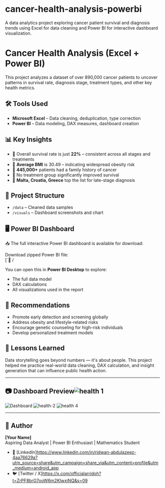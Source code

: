 # cancer-health-analysis-powerbi
A data analytics project exploring cancer patient survival and diagnosis trends using Excel for data cleaning and Power BI for interactive dashboard visualization.
# Cancer Health Analysis (Excel + Power BI)

This project analyzes a dataset of over 890,000 cancer patients to uncover patterns in survival rate, diagnosis stage, treatment types, and other key health metrics.

## 🛠 Tools Used
- **Microsoft Excel** – Data cleaning, deduplication, type correction
- **Power BI** – Data modeling, DAX measures, dashboard creation

## 📊 Key Insights
- 🔹 Overall survival rate is just **22%** – consistent across all stages and treatments
- 🔹 **Average BMI** is 30.49 – indicating widespread obesity risk
- 🔹 **445,000+** patients had a family history of cancer
- 🔹 No treatment group significantly improved survival
- 🔹 **Malta, Croatia, Greece** top the list for late-stage diagnosis

## 📁 Project Structure
- `/data` – Cleaned data samples
- `/visuals` – Dashboard screenshots and chart
## 🖥️ Power BI Dashboard

📥 The full interactive Power BI dashboard is available for download:

Download zipped Power BI file:  
[`📁 /


You can open this in **Power BI Desktop** to explore:
- The full data model  
- DAX calculations  
- All visualizations used in the report  


## 📌 Recommendations
- Promote early detection and screening globally
- Address obesity and lifestyle-related risks
- Encourage genetic counseling for high-risk individuals
- Develop personalized treatment models

## 🧠 Lessons Learned
Data storytelling goes beyond numbers — it's about people. This project helped me practice real-world data cleaning, DAX calculation, and insight generation that can influence public health action.

---

## 📷 Dashboard Preview![health 1](https://github.com/user-attachments/assets/0ac314be-4cd9-4708-9e17-35a001d2c22d)

![Dashboard](visuals/dashboard_screenshot.png)
![health-2](https://github.com/user-attachments/assets/a8246d68-5e7d-45d8-962c-e1480c8cb748)
![health 4](https://github.com/user-attachments/assets/b2552f70-7f0a-46cc-9995-599625aa0473)

---

## 👤 Author

**[Your Name]**  
Aspiring Data Analyst | Power BI Enthusiast | Mathematics Student

- 🔗 [LinkedIn]https://www.linkedin.com/in/ridwan-abdulazeez-4aa76629a?utm_source=share&utm_campaign=share_via&utm_content=profile&utm_medium=android_app
- 🐦 [Twitter / X]https://x.com/officialarridoh?t=ZrPF8brG7ooW6m2KIwxiNQ&s=09

